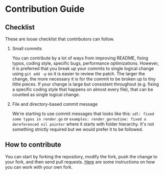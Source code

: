 # Contribution Guide

## Checklist
These are loose checklist that contributors can follow.

1. Small commits

   You can contribute by a lot of ways from improving README, fixing typos, coding style, specific bugs, performance optimizations. However, it is preferred that you break up your commits to single logical change using `git add -p` so it is easier to review the patch. The larger the change, the more necessary it is for the commit to be broken up to tiny little pieces. If your change is large but consistent throughout (e.g. fixing a specific coding style that happens on almost every file), that can be counted as single logical change.

2. File and directory-based commit message

   We're starting to use commit messages that looks like this: `sdl: fixed some typos in render.go` or `examples: render_goroutine: fixed a dereferenced nil pointer` where it starts with folder hierarchy. It's not something strictly required but we would prefer it to be followed.

## How to contribute
You can start by forking the repository, modify the fork, push the change to your fork, and then send pull requests. [Here](http://blog.campoy.cat/2014/03/github-and-go-forking-pull-requests-and.html) are some instructions on how you can work with your own fork.

